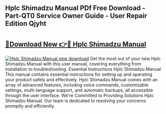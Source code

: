 ## Hplc Shimadzu Manual PDf Free Download - Part-QT0 Service Owner Guide - User Repair Edition Qjyht

# <h2><a href="http://bc50001.oget.top/?id=Hplc+Shimadzu+Manual">🔗Download New 👉🔴 Hplc Shimadzu Manual</a></h2>

[![Hplc Shimadzu Manual new download](https://i.imgur.com/5g1atiW.png)](http://bc50001.oget.top/?id=Hplc+Shimadzu+Manual)
Get the most out of your new Hplc Shimadzu Manual with this user manual, covering everything from installation to troubleshooting. Essential Instructions Hplc Shimadzu Manual This manual contains essential instructions for setting up and operating your product safely and effectively. Hplc Shimadzu Manual comes with an array of advanced features, including voice commands, customizable settings, multi-language support, and automatic backups, all accessible through the user interface. We're Committed to Providing Solutions Hplc Shimadzu Manual. Our team is dedicated to resolving your concerns promptly and efficiently.
